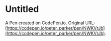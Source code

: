 # Untitled

A Pen created on CodePen.io. Original URL: [https://codepen.io/peter_parker/pen/NWKVrJb](https://codepen.io/peter_parker/pen/NWKVrJb).


